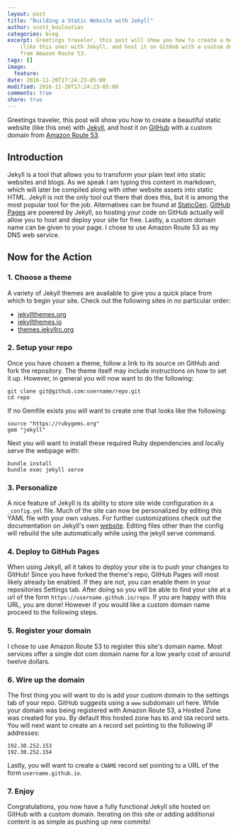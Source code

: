 ```yaml
---
layout: post
title: "Building a Static Website with Jekyll"
author: scott_bouloutian
categories: blog
excerpt: Greetings traveler, this post will show you how to create a beautiful static website
    (like this one) with Jekyll, and host it on GitHub with a custom domain
    from Amazon Route 53.
tags: []
image:
  feature:
date: 2016-11-20T17:24:23-05:00
modified: 2016-11-20T17:24:23-05:00
comments: true
share: true
---
```


Greetings traveler, this post will show you how to create a beautiful static website (like this one)
with [Jekyll][jekyll], and host it on [GitHub][github] with a custom domain from [Amazon Route 53][route-53].

## Introduction
Jekyll is a tool that allows you to transform your plain text into static websites and blogs. As we
speak I am typing this content in markdown, which will later be compiled along with other website
assets into static HTML. Jekyll is not the only tool out there that does this, but it is among the
most popular tool for the job. Alternatives can be found at [StaticGen][static-gen].
[GitHub Pages][github-pages] are powered by Jekyll, so hosting your code on GitHub actually will
allow you to host and deploy your site for free. Lastly, a custom domain name can be given to your
page. I chose to use Amazon Route 53 as my DNS web service.

## Now for the Action

### 1. Choose a theme
A variety of Jekyll themes are available to give you a quick place from which to begin your site.
Check out the following sites in no particular order:
- [jekyllthemes.org](http://jekyllthemes.org)
- [jekyllthemes.io](https://jekyllthemes.io)
- [themes.jekyllrc.org](http://themes.jekyllrc.org)

### 2. Setup your repo
Once you have chosen a theme, follow a link to its source on GitHub and fork the repository. The
theme itself may include instructions on how to set it up. However, in general you will now
want to do the following:
```
git clone git@github.com:username/repo.git
cd repo
```
If no Gemfile exists you will want to create one that looks like the following:
```
source "https://rubygems.org"
gem "jekyll"
```
Next you will want to install these required Ruby dependencies and locally serve the webpage with:
```
bundle install
bundle exec jekyll serve
```

### 3. Personalize
A nice feature of Jekyll is its ability to store site wide configuration in a `_config.yml` file.
Much of the site can now be personalized by editing this YAML file with your own values. For
further customizations check out the documentation on Jekyll's own [website][jekyll]. Editing
files other than the config will rebuild the site automatically while using the jekyll serve command.

### 4. Deploy to GitHub Pages
When using Jekyll, all it takes to deploy your site is to push your changes to GitHub! Since you
have forked the theme's repo, GitHub Pages will most likely already be enabled. If they are not,
you can enable them in your repositories Settings tab. After doing so you will be able to find your
site at a url of the form `https://username.github.io/repo`. If you are happy with this URL, you are done! However if you would like a custom domain name proceed to the following steps.

### 5. Register your domain
I chose to use Amazon Route 53 to register this site's domain name. Most services offer a
single dot com domain name for a low yearly cost of around twelve dollars.

### 6. Wire up the domain
The first thing you will want to do is add your custom domain to the settings tab of your repo.
GitHub suggests using a `www` subdomain url here. While your domain was being registered with Amazon Route 53, a Hosted Zone was created for you. By default this hosted zone has `NS` and `SOA` record sets. You will next want to create an `A` record set pointing to the following IP addresses:
```
192.30.252.153
192.30.252.154
```
Lastly, you will want to create a `CNAME` record set pointing to a URL of the
form `username.github.io`.

### 7. Enjoy
Congratulations, you now have a fully functional Jekyll site hosted on GitHub with a custom
domain. Iterating on this site or adding additional content is as simple as pushing up new
commits!

[jekyll]:       http://jekyllrb.com
[github]:       https://github.com
[route-53]:     https://aws.amazon.com/route53
[static-gen]:   https://www.staticgen.com
[github-pages]: https://pages.github.com
